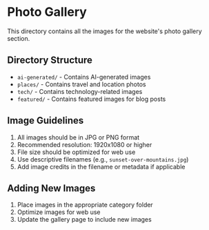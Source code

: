 # Photo Gallery

This directory contains all the images for the website's photo gallery section.

## Directory Structure

- `ai-generated/` - Contains AI-generated images
- `places/` - Contains travel and location photos
- `tech/` - Contains technology-related images
- `featured/` - Contains featured images for blog posts

## Image Guidelines

1. All images should be in JPG or PNG format
2. Recommended resolution: 1920x1080 or higher
3. File size should be optimized for web use
4. Use descriptive filenames (e.g., `sunset-over-mountains.jpg`)
5. Add image credits in the filename or metadata if applicable

## Adding New Images

1. Place images in the appropriate category folder
2. Optimize images for web use
3. Update the gallery page to include new images 